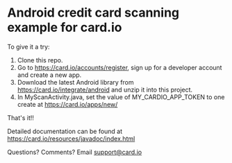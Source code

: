 Android credit card scanning example for card.io
================================================

To give it a try:

1. Clone this repo.
2. Go to https://card.io/accounts/register, sign up for a developer account and create a new app.
3. Download the latest Android library from https://card.io/integrate/android and unzip it into this project. 
4. In MyScanActivity.java, set the value of MY_CARDIO_APP_TOKEN to one create at https://card.io/apps/new/

That's it!!

Detailed documentation can be found at https://card.io/resources/javadoc/index.html

Questions? Comments? Email support@card.io
